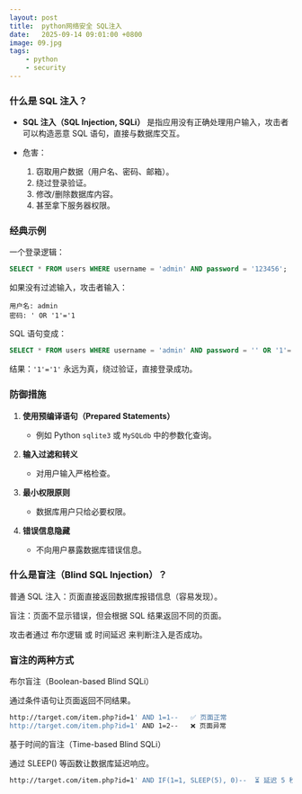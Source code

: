 ```yaml
---
layout: post
title:  python网络安全 SQL注入
date:   2025-09-14 09:01:00 +0800
image: 09.jpg
tags: 
    - python
    - security
---
```


### 什么是 SQL 注入？

* **SQL 注入（SQL Injection, SQLi）** 是指应用没有正确处理用户输入，攻击者可以构造恶意 SQL 语句，直接与数据库交互。
* 危害：

  1. 窃取用户数据（用户名、密码、邮箱）。
  2. 绕过登录验证。
  3. 修改/删除数据库内容。
  4. 甚至拿下服务器权限。

### 经典示例

一个登录逻辑：

```sql
SELECT * FROM users WHERE username = 'admin' AND password = '123456';
```

如果没有过滤输入，攻击者输入：

```
用户名: admin
密码: ' OR '1'='1
```

SQL 语句变成：

```sql
SELECT * FROM users WHERE username = 'admin' AND password = '' OR '1'='1';
```

结果：`'1'='1'` 永远为真，绕过验证，直接登录成功。

### 防御措施

1. **使用预编译语句（Prepared Statements）**
   * 例如 Python `sqlite3` 或 `MySQLdb` 中的参数化查询。

2. **输入过滤和转义**
   * 对用户输入严格检查。

3. **最小权限原则**
   * 数据库用户只给必要权限。

4. **错误信息隐藏**
   * 不向用户暴露数据库错误信息。

### 什么是盲注（Blind SQL Injection）？

普通 SQL 注入：页面直接返回数据库报错信息（容易发现）。

盲注：页面不显示错误，但会根据 SQL 结果返回不同的页面。

攻击者通过 布尔逻辑 或 时间延迟 来判断注入是否成功。

### 盲注的两种方式

布尔盲注（Boolean-based Blind SQLi）

通过条件语句让页面返回不同结果。

```bash
http://target.com/item.php?id=1' AND 1=1--   ✅ 页面正常  
http://target.com/item.php?id=1' AND 1=2--   ❌ 页面异常  
```

基于时间的盲注（Time-based Blind SQLi）

通过 SLEEP() 等函数让数据库延迟响应。

```bash
http://target.com/item.php?id=1' AND IF(1=1, SLEEP(5), 0)--  ⏳ 延迟 5 秒
```
